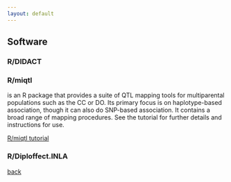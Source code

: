 ```yaml
---
layout: default
---
```


## Software

### R/DIDACT

### R/miqtl
is an R package that provides a suite of QTL mapping tools for multiparental populations such as the CC or DO. Its primary focus is on haplotype-based association, though it can also do SNP-based association. It contains a broad range of mapping procedures. See the tutorial for further details and instructions for use.  

[R/miqtl tutorial](miqtl_tutorial)

### R/Diploffect.INLA

[back](./)
